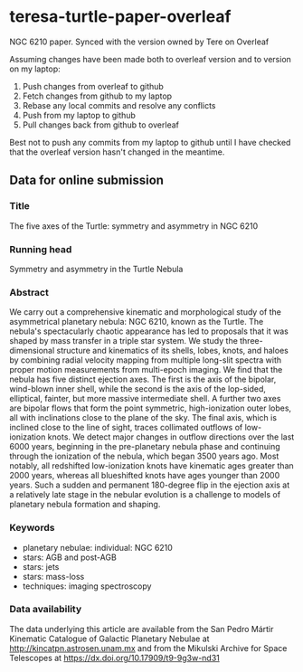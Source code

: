 # teresa-turtle-paper-overleaf
NGC 6210 paper. Synced with the version owned by Tere on Overleaf

Assuming changes have been made both to overleaf version and to version on my laptop:

1. Push changes from overleaf to github
2. Fetch changes from github to my laptop
3. Rebase any local commits and resolve any conflicts
4. Push from my laptop to github
5. Pull changes back from github to overleaf

Best not to push any commits from my laptop to github 
until I have checked that the overleaf version hasn't changed in the meantime. 


## Data for online submission

### Title

The five axes of the Turtle: symmetry and asymmetry in NGC 6210

### Running head

Symmetry and asymmetry in the Turtle Nebula

### Abstract

We carry out a comprehensive kinematic and morphological study of the
asymmetrical planetary nebula: NGC 6210, known as the Turtle.  The
nebula's spectacularly chaotic appearance has led to proposals that it
was shaped by mass transfer in a triple star system.  We study the
three-dimensional structure and kinematics of its shells, lobes,
knots, and haloes by combining radial velocity mapping from multiple
long-slit spectra with proper motion measurements from multi-epoch
imaging.  We find that the nebula has five distinct ejection axes.
The first is the axis of the bipolar, wind-blown inner shell, while
the second is the axis of the lop-sided, elliptical, fainter, but more
massive intermediate shell.  A further two axes are bipolar flows that
form the point symmetric, high-ionization outer lobes, all with
inclinations close to the plane of the sky.  The final axis, which is
inclined close to the line of sight, traces collimated outflows of
low-ionization knots.  We detect major changes in outflow directions
over the last 6000 years, beginning in the pre-planetary nebula phase
and continuing through the ionization of the nebula, which began
3500 years ago.  Most notably, all redshifted low-ionization knots
have kinematic ages greater than 2000 years, whereas all blueshifted
knots have ages younger than 2000 years.  Such a sudden and permanent
180-degree flip in the ejection axis at a relatively late stage in the
nebular evolution is a challenge to models of planetary nebula
formation and shaping.

### Keywords
- planetary nebulae: individual: NGC 6210
- stars: AGB and post-AGB
- stars: jets
- stars: mass-loss
- techniques: imaging spectroscopy


### Data availability

The data underlying this article are available from the
San Pedro Mártir Kinematic Catalogue of Galactic Planetary Nebulae
at http://kincatpn.astrosen.unam.mx
and from the Mikulski Archive for Space Telescopes
at https://dx.doi.org/10.17909/t9-9g3w-nd31

